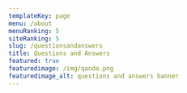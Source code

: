 ```yaml
---
templateKey: page
menu: /about
menuRanking: 5
siteRanking: 5
slug: /questionsandanswers
title: Questions and Answers
featured: true
featuredimage: /img/qanda.png
featuredimage_alt: questions and answers banner
---
```


